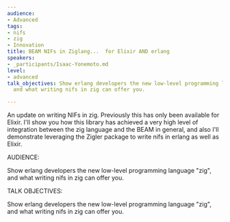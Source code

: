 ```yaml
---
audience:
- Advanced
tags:
- nifs
- zig
- Innovation
title: BEAM NIFs in Ziglang...  for Elixir AND erlang
speakers:
- _participants/Isaac-Yonemoto.md
level:
- advanced
talk_objectives: Show erlang developers the new low-level programming language "zig",
  and what writing nifs in zig can offer you.

---
```

An update on writing NIFs in zig. Previously this has only been available for Elixir. I'll show you how this library has achieved a very high level of integration between the zig language and the BEAM in general, and also I'll demonstrate leveraging the Zigler package to write nifs in erlang as well as Elixir.

AUDIENCE:

Show erlang developers the new low-level programming language "zig", and what writing nifs in zig can offer you.

TALK OBJECTIVES:

Show erlang developers the new low-level programming language "zig", and what writing nifs in zig can offer you.
